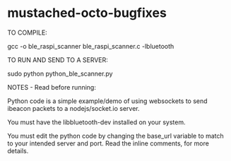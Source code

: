 # mustached-octo-bugfixes
TO COMPILE:

gcc -o ble_raspi_scanner ble_raspi_scanner.c -lbluetooth

TO RUN AND SEND TO A SERVER:

sudo python python_ble_scanner.py

NOTES - Read before running:

Python code is a simple example/demo of using websockets to send ibeacon packets to a nodejs/socket.io server.

You must have the libbluetooth-dev installed on your system. 

You must edit the python code by changing the base_url variable to match to your intended server and port. 
Read the inline comments, for more details. 
